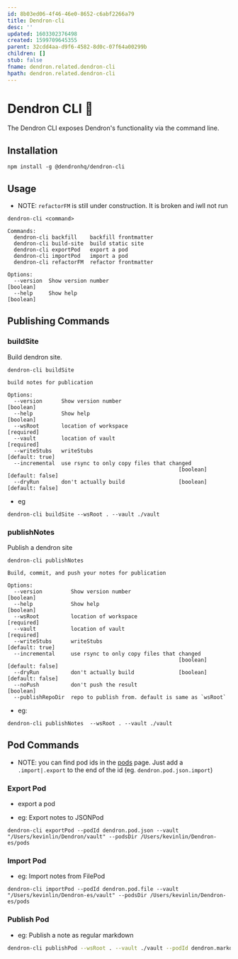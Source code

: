 ```yaml
---
id: 8b03ed06-4f46-46e0-8652-c6abf2266a79
title: Dendron-cli
desc: ''
updated: 1603302376498
created: 1599709645355
parent: 32cdd4aa-d9f6-4582-8d0c-07f64a00299b
children: []
stub: false
fname: dendron.related.dendron-cli
hpath: dendron.related.dendron-cli
---
```

# Dendron CLI 🚧

The Dendron CLI exposes Dendron's functionality via the command line. 

## Installation

```
npm install -g @dendronhq/dendron-cli
```

## Usage

- NOTE: `refactorFM` is still under construction. It is broken and iwll not run

```
dendron-cli <command>

Commands:
  dendron-cli backfill    backfill frontmatter
  dendron-cli build-site  build static site
  dendron-cli exportPod   export a pod
  dendron-cli importPod   import a pod
  dendron-cli refactorFM  refactor frontmatter 

Options:
  --version  Show version number                                       [boolean]
  --help     Show help                                                 [boolean]
```

## Publishing Commands

### buildSite

Build dendron site. 

```
dendron-cli buildSite

build notes for publication

Options:
  --version      Show version number                                   [boolean]
  --help         Show help                                             [boolean]
  --wsRoot       location of workspace                                [required]
  --vault        location of vault                                    [required]
  --writeStubs   writeStubs                                      [default: true]
  --incremental  use rsync to only copy files that changed
                                                      [boolean] [default: false]
  --dryRun       don't actually build                 [boolean] [default: false]
```

- eg

```
dendron-cli buildSite --wsRoot . --vault ./vault 
```

### publishNotes

Publish a dendron site

```
dendron-cli publishNotes

Build, commit, and push your notes for publication

Options:
  --version         Show version number                                [boolean]
  --help            Show help                                          [boolean]
  --wsRoot          location of workspace                             [required]
  --vault           location of vault                                 [required]
  --writeStubs      writeStubs                                   [default: true]
  --incremental     use rsync to only copy files that changed
                                                      [boolean] [default: false]
  --dryRun          don't actually build              [boolean] [default: false]
  --noPush          don't push the result                              [boolean]
  --publishRepoDir  repo to publish from. default is same as `wsRoot`
```

- eg:

```
dendron-cli publishNotes  --wsRoot . --vault ./vault 
```

## Pod Commands

- NOTE: you can find pod ids in the [pods](66727a39-d0a7-449b-a10d-f6c438185d7f) page. Just add a `.import|.export` to the end of the id (eg. `dendron.pod.json.import`)

### Export Pod

- export a pod

- eg: Export notes to JSONPod

```
dendron-cli exportPod --podId dendron.pod.json --vault "/Users/kevinlin/Dendron/vault" --podsDir /Users/kevinlin/Dendron-es/pods
```

### Import Pod

- eg: Import notes from FilePod

```
dendron-cli importPod --podId dendron.pod.file --vault "/Users/kevinlin/Dendron-es/vault" --podsDir /Users/kevinlin/Dendron-es/pods
```

### Publish Pod

- eg: Publish a note as regular markdown

```sh
dendron-cli publishPod --wsRoot . --vault ./vault --podId dendron.markdown --noteByName dendron
```

